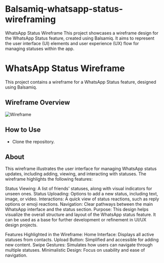 # Balsamiq-whatsapp-status-wireframing
WhatsApp Status Wireframe  This project showcases a wireframe design for the WhatsApp Status feature, created using Balsamiq. It aims to represent the user interface (UI) elements and user experience (UX) flow for managing statuses within the app.
# WhatsApp Status Wireframe

This project contains a wireframe for a WhatsApp Status feature, designed using Balsamiq.

## Wireframe Overview

![Wireframe](https://balsamiq.cloud/s6l9l15/p91teh7/rC4A4)

## How to Use
- Clone the repository.

## About
This wireframe illustrates the user interface for managing WhatsApp status updates, including adding, viewing, and interacting with statuses.
The wireframe highlights the following features:

Status Viewing: A list of friends' statuses, along with visual indicators for unseen ones.
Status Uploading: Options to add a new status, including text, image, or video.
Interactions: A quick view of status reactions, such as reply options or emoji reactions.
Navigation: Clear pathways between the main WhatsApp interface and the status section.
Purpose:
This design helps visualize the overall structure and layout of the WhatsApp status feature. It can be used as a base for further development or refinement in UI/UX design projects.

Features Highlighted in the Wireframe:
Home Interface: Displays all active statuses from contacts.
Upload Button: Simplified and accessible for adding new content.
Swipe Gestures: Simulates how users can navigate through multiple statuses.
Minimalistic Design: Focus on usability and ease of navigation.
